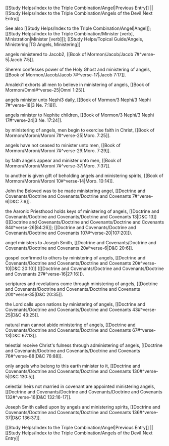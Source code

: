 [[Study Helps/Index to the Triple Combination/Angel|Previous Entry]]  ||  [[Study Helps/Index to the Triple Combination/Angels of the Devil|Next Entry]]

 See also [[Study Helps/Index to the Triple Combination/Angel|Angel]]; [[Study Helps/Index to the Triple Combination/Minister [verb], Ministration|Minister [verb]]]; [[Study Helps/Topical Guide/Angels, Ministering|TG Angels, Ministering]]

 angels ministered to Jacob2, [[Book of Mormon/Jacob/Jacob 7#^verse-5|Jacob 7:5]].

 Sherem confesses power of the Holy Ghost and ministering of angels, [[Book of Mormon/Jacob/Jacob 7#^verse-17|Jacob 7:17]].

 Amaleki1 exhorts all men to believe in ministering of angels, [[Book of Mormon/Omni#^verse-25|Omni 1:25]].

 angels minister unto Nephi3 daily, [[Book of Mormon/3 Nephi/3 Nephi 7#^verse-18|3 Ne. 7:18]].

 angels minister to Nephite children, [[Book of Mormon/3 Nephi/3 Nephi 17#^verse-24|3 Ne. 17:24]].

 by ministering of angels, men begin to exercise faith in Christ, [[Book of Mormon/Moroni/Moroni 7#^verse-25|Moro. 7:25]].

 angels have not ceased to minister unto men, [[Book of Mormon/Moroni/Moroni 7#^verse-29|Moro. 7:29]].

 by faith angels appear and minister unto men, [[Book of Mormon/Moroni/Moroni 7#^verse-37|Moro. 7:37]].

 to another is given gift of beholding angels and ministering spirits, [[Book of Mormon/Moroni/Moroni 10#^verse-14|Moro. 10:14]].

 John the Beloved was to be made ministering angel, [[Doctrine and Covenants/Doctrine and Covenants/Doctrine and Covenants 7#^verse-6|D&C 7:6]].

 the Aaronic Priesthood holds keys of ministering of angels, [[Doctrine and Covenants/Doctrine and Covenants/Doctrine and Covenants 13|D&C 13]] ([[Doctrine and Covenants/Doctrine and Covenants/Doctrine and Covenants 84#^verse-26|84:26]]; [[Doctrine and Covenants/Doctrine and Covenants/Doctrine and Covenants 107#^verse-20|107:20]]).

 angel ministers to Joseph Smith, [[Doctrine and Covenants/Doctrine and Covenants/Doctrine and Covenants 20#^verse-6|D&C 20:6]].

 gospel confirmed to others by ministering of angels, [[Doctrine and Covenants/Doctrine and Covenants/Doctrine and Covenants 20#^verse-10|D&C 20:10]] ([[Doctrine and Covenants/Doctrine and Covenants/Doctrine and Covenants 27#^verse-16|27:16]]).

 scriptures and revelations come through ministering of angels, [[Doctrine and Covenants/Doctrine and Covenants/Doctrine and Covenants 20#^verse-35|D&C 20:35]].

 the Lord calls upon nations by ministering of angels, [[Doctrine and Covenants/Doctrine and Covenants/Doctrine and Covenants 43#^verse-25|D&C 43:25]].

 natural man cannot abide ministering of angels, [[Doctrine and Covenants/Doctrine and Covenants/Doctrine and Covenants 67#^verse-13|D&C 67:13]].

 telestial receive Christ's fulness through administering of angels, [[Doctrine and Covenants/Doctrine and Covenants/Doctrine and Covenants 76#^verse-88|D&C 76:88]].

 only angels who belong to this earth minister to it, [[Doctrine and Covenants/Doctrine and Covenants/Doctrine and Covenants 130#^verse-5|D&C 130:5]].

 celestial heirs not married in covenant are appointed ministering angels, [[Doctrine and Covenants/Doctrine and Covenants/Doctrine and Covenants 132#^verse-16|D&C 132:16-17]].

 Joseph Smith called upon by angels and ministering spirits, [[Doctrine and Covenants/Doctrine and Covenants/Doctrine and Covenants 136#^verse-37|D&C 136:37]].

[[Study Helps/Index to the Triple Combination/Angel|Previous Entry]]  ||  [[Study Helps/Index to the Triple Combination/Angels of the Devil|Next Entry]]